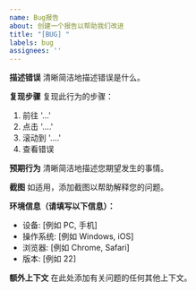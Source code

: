 ```yaml
---
name: Bug报告
about: 创建一个报告以帮助我们改进
title: "[BUG] "
labels: bug
assignees: ''
---
```


**描述错误**
清晰简洁地描述错误是什么。

**复现步骤**
复现此行为的步骤：
1. 前往 '...'
2. 点击 '....'
3. 滚动到 '....'
4. 查看错误

**预期行为**
清晰简洁地描述您期望发生的事情。

**截图**
如适用，添加截图以帮助解释您的问题。

**环境信息（请填写以下信息）：**
 - 设备: [例如 PC, 手机]
 - 操作系统: [例如 Windows, iOS]
 - 浏览器: [例如 Chrome, Safari]
 - 版本: [例如 22]

**额外上下文**
在此处添加有关问题的任何其他上下文。 